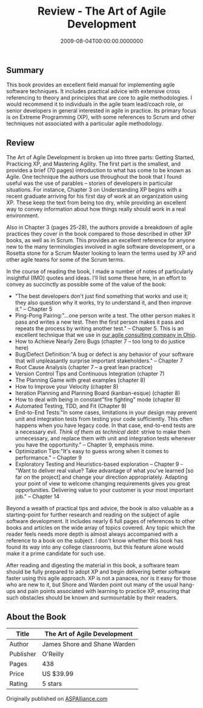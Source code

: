 ﻿---
title: Review - The Art of Agile Development
date: "2009-08-04T00:00:00.0000000"
description: Agile software development continues to gain traction as a more productive way to produce working applications. The Art of Agile Development provides a practical and well-researched handbook of how to actually practice agile software development using Extreme Programming. Steve Smith reviews this title and describes some of the areas he found most valuable.
featuredImage: /img/art-of-agile.png
---

## Summary

This book provides an excellent field manual for implementing agile software techniques. It includes practical advice with extensive cross referencing to theory and principles that are core to agile methodologies. I would recommend it to individuals in the agile team lead/coach role, or senior developers in general interested in agile in practice. Its primary focus is on Extreme Programming (XP), with some references to Scrum and other techniques not associated with a particular agile methodology.

## Review

The Art of Agile Development is broken up into three parts: Getting Started, Practicing XP, and Mastering Agility. The first part is the smallest, and provides a brief (70 pages) introduction to what has come to be known as Agile. One technique the authors use throughout the book that I found useful was the use of parables – stories of developers in particular situations. For instance, Chapter 3 on Understanding XP begins with a recent graduate arriving for his first day of work at an organization using XP. These keep the text from being too dry, while providing an excellent way to convey information about how things really should work in a real environment.

Also in Chapter 3 (pages 25-28), the authors provide a breakdown of agile practices they cover in the book compared to those described in other XP books, as well as in Scrum. This provides an excellent reference for anyone new to the many terminologies involved in agile software development, or a Rosetta stone for a Scrum Master looking to learn the terms used by XP and other agile teams for some of the Scrum terms.

In the course of reading the book, I made a number of notes of particularly insightful (IMO) quotes and ideas. I'll list some these here, in an effort to convey as succinctly as possible some of the value of the book:

- "The best developers don't just find something that works and use it; they also question why it works, try to understand it, and then improve it." – Chapter 5
- Ping-Pong Pairing:"…one person write a test. The other person makes it pass and writes a new test. Then the first person makes it pass and repeats the process by writing another test." – Chapter 5. This is an excellent technique that we use in [our agile consulting company in Ohio](https://nimblepros.com/).
- How to Achieve Nearly Zero Bugs (chapter 7 – too long to do justice here)
- Bug/Defect Definition:"A bug or defect is any behavior of your software that will unpleasantly surprise important stakeholders." – Chapter 7
- Root Cause Analysis (chapter 7 – a great lean practice)
- Version Control Tips and Continuous Integration (chapter 7)
- The Planning Game with great examples (chapter 8)
- How to Improve your Velocity (chapter 8)
- Iteration Planning and Planning Board (kanban-esque) (chapter 8)
- How to deal with being in constant"fire fighting" mode (chapter 8)
- Automated Testing, TDD, and Fit (Chapter 9)
- End-to-End Tests:"In some cases, limitations in your design may prevent unit and integration tests from testing your code sufficiently. This often happens when you have legacy code. In that case, end-to-end tests are a necessary evil. *Think of them as technical debt*: strive to make them unnecessary, and replace them with unit and integration tests whenever you have the opportunity." – Chapter 9, emphasis mine.
- Optimization Tips:"It's easy to guess wrong when it comes to performance." – Chapter 9
- Exploratory Testing and Heuristics-based exploration – Chapter 9
-"Want to deliver real value? Take advantage of what you've learned [so far on the project] and change your direction appropriately. Adapting your point of view to welcome changing requirements gives you great opportunities. Delivering value to your customer is your most important job." – Chapter 14

Beyond a wealth of practical tips and advice, the book is also valuable as a starting-point for further research and reading on the subject of agile software development. It includes nearly 6 full pages of references to other books and articles on the wide array of topics covered. Any topic which the reader feels needs more depth is almost always accompanied with a reference to a book on the subject. I don't know whether this book has found its way into any college classrooms, but this feature alone would make it a prime candidate for such use.

After reading and digesting the material in this book, a software team should be fully prepared to adopt XP and begin delivering better software faster using this agile approach. XP is not a panacea, nor is it easy for those who are new to it, but Shore and Warden point out many of the usual hang-ups and pain points associated with learning to practice XP, ensuring that such obstacles should be known and surmountable by their readers.

## About the Book

| Title | The Art of Agile Development |
|-----------|------------------------------|
| Author | James Shore and Shane Warden |
| Publisher | O'Reilly |
| Pages | 438 |
| Price | US $39.99 |
| Rating | 5 stars |

Originally published on [ASPAlliance.com](http://aspalliance.com/1875_Review_The_Art_of_Agile_Development)

